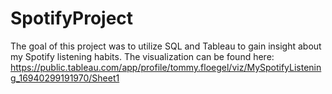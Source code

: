 # SpotifyProject

The goal of this project was to utilize SQL and Tableau to gain insight about my Spotify listening habits. The visualization can be found here: https://public.tableau.com/app/profile/tommy.floegel/viz/MySpotifyListening_16940299191970/Sheet1
